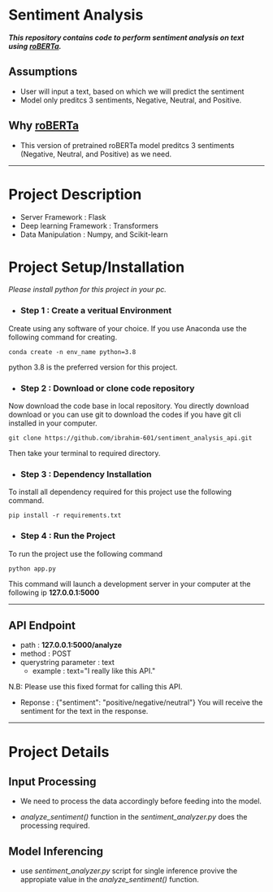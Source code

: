# Sentiment Analysis
***This repository contains code to perform sentiment analysis on text using [roBERTa](https://huggingface.co/cardiffnlp/twitter-roberta-base-sentiment-latest).***

## Assumptions

- User will input a text, based on which we will predict the sentiment
- Model only preditcs 3 sentiments, Negative, Neutral, and Positive.

## Why [roBERTa](https://huggingface.co/cardiffnlp/twitter-roberta-base-sentiment-latest)
- This version of pretrained roBERTa model preditcs 3 sentiments (Negative, Neutral, and Positive) as we need.

****
# Project Description
- Server Framework : Flask
- Deep learning Framework : Transformers
- Data Manipulation : Numpy, and Scikit-learn

# Project Setup/Installation
*Please install python for this project in your pc.*

- ### Step 1 : Create a veritual Environment
Create using any software of your choice. If you use Anaconda use the following command for creating.
```
conda create -n env_name python=3.8
```
python 3.8 is the preferred version for this project.

- ### Step 2 : Download or clone code repository
Now download the code base in local repository. You directly download download or you can use git to download the codes if you have git cli installed in your computer.
```
git clone https://github.com/ibrahim-601/sentiment_analysis_api.git
``` 
Then take your terminal to required directory.

- ### Step 3 : Dependency Installation
To install all dependency required for this project use the following command.
```
pip install -r requirements.txt
```

- ### Step 4 : Run the Project
To run the project use the following command
```
python app.py
```
This command will launch a development server in your computer at the following ip **127.0.0.1:5000**

****
## API Endpoint
- path : **127.0.0.1:5000/analyze**
- method : POST
- querystring parameter : text
    - example : text="I really like this API."

N.B: Please use this fixed format for calling this API.

- Reponse : {"sentiment": "positive/negative/neutral"}
You will receive the sentiment for the text in the response.
****

# Project Details

## Input Processing
- We need to process the data accordingly before feeding into the model.

- *analyze_sentiment()* function in the *sentiment_analyzer.py* does the processing required.

## Model Inferencing
- use *sentiment_analyzer.py* script for single inference provive the appropiate value in the *analyze_sentiment()* function.